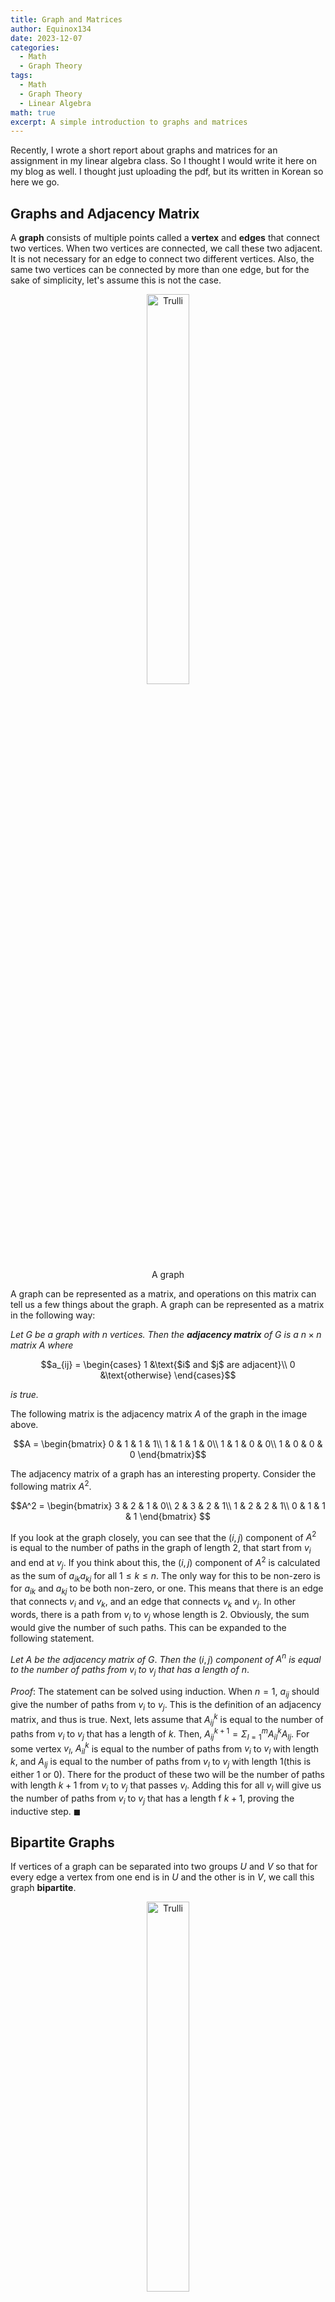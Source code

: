 ```yaml
---
title: Graph and Matrices
author: Equinox134
date: 2023-12-07
categories:
  - Math
  - Graph Theory
tags:
  - Math
  - Graph Theory
  - Linear Algebra
math: true
excerpt: A simple introduction to graphs and matrices
---
```

Recently, I wrote a short report about graphs and matrices for an assignment in my linear algebra class. So I thought I would write it here on my blog as well. I thought just uploading the pdf, but its written in Korean so here we go.

## Graphs and Adjacency Matrix

A **graph** consists of multiple points called a **vertex** and **edges** that connect two vertices. When two vertices are connected, we call these two adjacent. It is not necessary for an edge to connect two different vertices. Also, the same two vertices can be connected by more than one edge, but for the sake of simplicity, let's assume this is not the case.

<figure>
<center><img src="https://raw.githubusercontent.com/Equinox134/equinox134.github.io/master/assets/img/2023-12-08-graph-and-matrices/graph.png" alt="Trulli" style="width:40%"></center>
<figcaption align = "center">A graph</figcaption>
</figure>

A graph can be represented as a matrix, and operations on this matrix can tell us a few things about the graph. A graph can be represented as a matrix in the following way:

*Let* $G$ *be a graph with* $n$ *vertices. Then the **adjacency matrix** of* $G$ *is a* $n \times n$ *matrix* $A$ *where*

$$a_{ij} = \begin{cases}
1 &\text{$i$ and $j$ are adjacent}\\
0 &\text{otherwise}
\end{cases}$$

*is true.*

The following matrix is the adjacency matrix $A$ of the graph in the image above.

$$A = \begin{bmatrix}
	0 & 1 & 1 & 1\\
    1 & 1 & 1 & 0\\
    1 & 1 & 0 & 0\\
    1 & 0 & 0 & 0
\end{bmatrix}$$

The adjacency matrix of a graph has an interesting property. Consider the following matrix $A^2$.

$$A^2 = 
    \begin{bmatrix}
    3 & 2 & 1 & 0\\
    2 & 3 & 2 & 1\\
    1 & 2 & 2 & 1\\
    0 & 1 & 1 & 1
    \end{bmatrix}
$$


If you look at the graph closely, you can see that the $(i,j)$ component of $A^2$ is equal to the number of paths in the graph of length 2, that start from $v_i$ and end at $v_j$. If you think about this, the $(i,j)$ component of $A^2$ is calculated as the sum of $a_{ik}a_{kj}$ for all $1 \leq k \leq n$. The only way for this to be non-zero is for $a_{ik}$ and $a_{kj}$ to be both non-zero, or one. This means that there is an edge that connects $v_i$ and $v_k$, and an edge that connects $v_k$ and $v_j$. In other words, there is a path from $v_i$ to $v_j$ whose length is 2. Obviously, the sum would give the number of such paths. This can be expanded to the following statement.

*Let* $A$ *be the adjacency matrix of* $G$. *Then the* $(i,j)$ *component of* $A^n$ *is equal to the number of paths from* $v_i$ *to* $v_j$ *that has a length of* $n$.

$Proof$: The statement can be solved using induction. When $n = 1$, $a_{ij}$ should give the number of paths from $v_i$ to $v_j$. This is the definition of an adjacency matrix, and thus is true. Next, lets assume that $A^k_{ij}$ is equal to the number of paths from $v_i$ to $v_j$ that has a length of $k$. Then, $A_{ij}^{k+1} = \Sigma_{l=1}^{m} A^k_{il} A_{lj}$. For some vertex $v_l$, $A^k_{il}$ is equal to the number of paths from $v_i$ to $v_l$ with length $k$, and $A_{lj}$ is equal to the number of paths from $v_l$ to $v_j$ with length 1(this is either 1 or 0). There for the product of these two will be the number of paths with length $k+1$ from $v_i$ to $v_j$ that passes $v_l$. Adding this for all $v_l$ will give us the number of paths from $v_i$ to $v_j$ that has a length f $k+1$, proving the inductive step. $\blacksquare$

## Bipartite Graphs

If vertices of a graph can be separated into two groups $U$ and $V$ so that for every edge a vertex from one end is in $U$ and the other is in $V$, we call this graph **bipartite**.

<figure>
<center><img src="https://raw.githubusercontent.com/Equinox134/equinox134.github.io/master/assets/img/2023-12-08-graph-and-matrices/bipartite.png" alt="Trulli" style="width:40%"></center>
<figcaption align = "center">A bipartite graph</figcaption>
</figure>

The adjacency matrix of a bipartite has a property that it is possible to label the vertices so that the adjacency matrix has the following shape.

$$
A = 
    \begin{bmatrix}
    O & B\\
    B^T & O\\
    \end{bmatrix}
$$

Also, if it is possible to label the vertices so that the adjacency matrix looks like the above, the graph is bipartite. Lets prove this.

$Proof$: ($\rightarrow$) Lets say the adjacency matrix of a graph $G$ can be represented as the above. Lets say the two zero blocks have $p$ and $q = n-p$ rows. Then, since the upper left $p \times p$ block consist of only zeros, any edge connecting $v_1, v_2, \cdots, v_p$ will have its other end connected at $v_{p+1}, v_{p+2}, \cdots, v_n$. Similarly, the lower right $q \times q$ block also consists of only zeros, and therefore any edge connecting $v_{p+1}, v_{p+2}, \cdots, v_n$ will have its other edge connected at $v_1, v_2, \cdots, v_p$. Therefore $G$ is a bipartite graph where $U = \{v_1, v_2, \cdots, v_p\}$ and $V = \{v_{p+1}, v_{p+2}, \cdots, v_n\}$.

($\leftarrow$) Lets say $G$ is a bipartite graph. Also, lets say we labeled the vertices so that $U = \{v_1, v_2, \cdots, v_p\}$ and $V = \{v_{p+1}, v_{p+2}, \cdots, v_n\}$. Now lets think about the adjacency matrix $A$. If $i, j \leq p$, then $v_i$ and $v_j$ are both in $U$, and therefore $a_{ij} = 0$. Similarly, if $i,j > p$, then $v_i$ and $v_j$ are both in $V$, and therefore $a_{ij} = 0$. In other words, the upper left $p \times p$ block consists of all zeros, and the lower right $q \times q$ block also consists of all zeros. Also, since $G$ is undirected, $a_{ij} = a_{ji}$, and therefore the remaining two blocks are transposes of each other. $\blacksquare$

Another thing about bipartite graphs is that they have no cycles of odd length. This is pretty straightforward if you think about it. However, it is possible to prove this using the adjacency matrix we just proved above.

$Proof$: Lets say that $G$ is a bipartite graph, and the adjacency matrix $A$ has the form of the above. We will prove the statement by showing that an odd power of $A$ consists of an upper left $p \times p$ zero block and a lower right $q \times q$ zero block. First, $A^1 = A$ and therefore works. Then if we calculate $A^2$ we get

$$A^2 = 
    \begin{bmatrix}
    OO+BB^T & OB+BO\\
    B^TO+OB^T & B^TB+OO\\
    \end{bmatrix} = 
    \begin{bmatrix}
    BB^T & O\\
    O & B^TB\\
    \end{bmatrix} = 
    \begin{bmatrix}
    D_1 & O\\
    O & D_2\\
    \end{bmatrix}
$$

Lets assume that $A^{2k-1}$ has the shape we want. Then we can calculate $A^{2k+1}$ like the following.

$$A^{2k+1} = A^{2k-1}A^2 = 
    \begin{bmatrix}
    O & C_1\\
    C_2 & O\\
    \end{bmatrix}
    \begin{bmatrix}
    D_1 & O\\
    O & D_2\\
    \end{bmatrix} = 
    \begin{bmatrix}
    O & C_1D_2\\
    C_2D_1 & O\\
    \end{bmatrix}
$$

Therefore $A^{2k+1}$ also has the shape we want, proving that an odd power of $A$ will consist of an upper left $p \times p$ zero block and a lower right $q \times q$ zero block. The components of $A^{2k+1}$ gives us the number of paths with an odd length. Because of its shape, we know that the diagonal components are all zero, meaning that there is no path of odd length that starts and ends at the same vertex. In other words, there is no cycle that has an odd length. $\blacksquare$

## Directed Graphs
If the edges of a graph $G$ have directions, we call this graph a **directed graph** or **digraph**. If the direction of an edge is $v_i \rightarrow v_j$, then it is not possible to go from $v_j$ to $v_i$. Obviously, the adjacency matrix of a directed graph may not be symmetric. As well as undirected graphs, the value $[A^n]_{ij}$ also represents the number of paths with length $n$ from $v_i$ to $v_j$ in a directed graph. 

<figure>
<center><img src="https://raw.githubusercontent.com/Equinox134/equinox134.github.io/master/assets/img/2023-12-08-graph-and-matrices/digraph.png" alt="Trulli" style="width:40%"></center>
<figcaption align = "center">A directed graph</figcaption>
</figure>

$$
    A = 
    \begin{bmatrix}
    0 & 1 & 0 & 0\\
    0 & 0 & 0 & 0\\
    1 & 1 & 0 & 0\\
    1 & 0 & 0 & 0
    \end{bmatrix}
$$

If a directed graph does not contain any cycles, we call this graph a **DAG**(directed acyclic graph). A fun thing about DAGs(while there are many), is the fact that it is possible to know the existence of a hamiltonian cycle by looking at its adjacency matrix. Lets think about the matrix $B = I - A$. $B$ has the opposite meaning of $A$, where if $b_{ij} = 1$ there is no edge going from $v_i$ to $v_j$, and else there is. Lets call this the anti-adjacency matrix. Then surprisingly, if $\text{det}B = 1$, then there is a hamiltonian path, and if $\text{det}B = 0$, there is no hamiltonian path. To prove this we must prove the following lemma first.

$\text{Lemma}$: *If* $A$ *is an* $n \times n$ *matrix where* $a_{ij} = 1$ *if* $i \geq j$, *then if* $a_{12} = a_{23} = \cdots = a_{n-1n} = 0$ $\text{det}A = 1$, *else* $\text{det}A = 0$

$Proof$: If $a_{12} = 1$ then the first two rows of $A$ become equal, and therefore $\text{det}A = 0$. Lets say $a_{12} = 0$. If we subtract the second row from the first row, then all the elements in the first row of $A$ except $(1,1)$ become 0. Now, if we expand on the first row, we get a $n-1 \times n-1$ matrix where the $(i,j)$ component is 1 if $i \geq j$. By induction, if any one of $a_{12}, a_{23}, \cdots, a_{n-1n}$ equals 1, then $\text{det}A = 0$. Otherwise, $\text{det}A = 1$. $\blacksquare$

Now, lets prove the following.

*If* $G$ *is a* $DAG$ *with* $n$ *vertices, and* $B$ *is the anti-adjacency matrix of* $G$, *then if* $G$ *has a hamiltonian path*, $\text{det}B = 1$, *and* $\text{det}B = 0$ *otherwise.*

$Proof$: Lets $G$ has a hamiltonian path. Without loss of generality, lets say this path is $1 \rightarrow 2 \rightarrow \cdots \rightarrow n$. Since $G$ has no cycles, if $i > j$ then there is no edge going from $i$ to $j$. Therefore if $i \geq j$ then $b_{ij} = 1$. Also, since $b_{12} = b_{23} = \cdots = b_{n-1n} = 0$, by the lemma $\text{det}B = 1$.

Lets say that $G$ does not have a hamiltonian path. Since $G$ has no cycles, there exists a source vertex(a vertex that has no edges going into it). Without loss of generality, lets call this vertex 1. Similarly in $G/\{1\}$(The graph $G$ without vertex 1), there will be a source vertex, and we will call this vertex 2. Like this, we will set the $i^{th}$ vertex as the source vertex in $G/\{1, 2, \cdots, i-1\}$. This way, there will be no edge that connects $i$ and $j$ when $i > j$, and therefore if $i \geq j$ then $b_{ij} = 1$. Also, if there exists a vertex from $i$ to $i+1$ for all $1 \leq i \leq n-1$, then this means there exists a hamiltonian path $1 \rightarrow 2 \rightarrow \cdots \rightarrow n$. Therefore there has to be at least one case where there is no edge from $i$ to $i+1$. In other words, there is at least one $b_{12}, b_{23}, \cdots, b_{n-1n}$ that is one. Therefore by the lemma, $\text{det}B = 0$. $\blacksquare$

Lets look at the following example.

<figure>
<center><img src="https://raw.githubusercontent.com/Equinox134/equinox134.github.io/master/assets/img/2023-12-08-graph-and-matrices/hamilton.png" alt="Trulli" style="width:40%"></center>
<figcaption align = "center">A DAG</figcaption>
</figure>

The anti-adjacency matrix of the above graph will look like the following.

$$
B = 
    \begin{bmatrix}
    1 & 0 & 1 & 1 & 1\\
    1 & 1 & 0 & 1 & 1\\
    1 & 1 & 1 & 0 & 0\\
    1 & 1 & 1 & 1 & 0\\
    1 & 1 & 1 & 1 & 1
    \end{bmatrix}
$$

In the matrix, the $(i,j)$ component is equal to 1 when $i \geq j$, and $b_{12} = b_{23} = b_{34} = b_{45} = 0$. Therefore by the lemma we proved $\text{det}B = 1$, and if you actually find the determinant, it equals 1 as well. Therefore the graph has a hamiltonian path, which is $v_1 \rightarrow v_2 \rightarrow v_3 \rightarrow v_4 \rightarrow v_5$.

## Conclusion

In this post I wrote some simple relations between graphs and matrices. Obviously there's a lot more, such as the laplacian matrix, Kirchhoff's theorem, and so on. But those are for another time.

## Reference

R. B. Bapat, Graphs and Matrices: [link](https://www.math.arizona.edu/~kglasner/math443/Graphs_and_Matrices_text.pdf)
